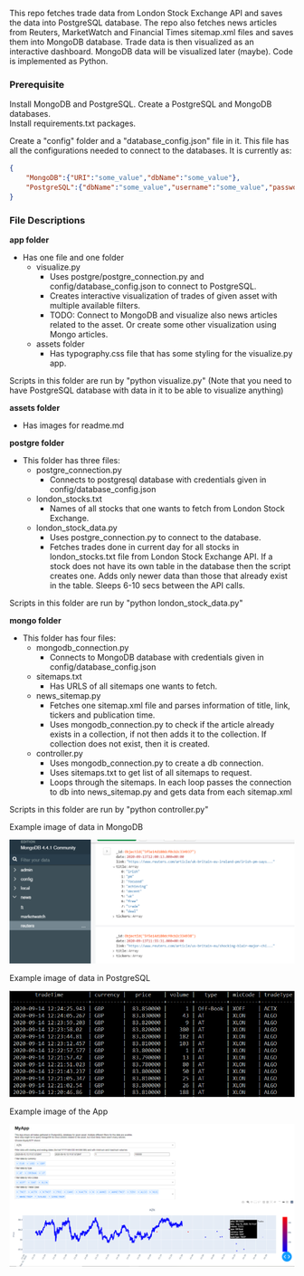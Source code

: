 This repo fetches trade data from London Stock Exchange API and saves the data into PostgreSQL database. The repo also fetches news articles from Reuters, MarketWatch and Financial Times sitemap.xml files and saves them into MongoDB database. Trade data is then visualized as an interactive dashboard. MongoDB data will be visualized later (maybe). Code is implemented as Python.

### Prerequisite

Install MongoDB and PostgreSQL. Create a PostgreSQL and MongoDB databases.<br>
Install requirements.txt packages.

Create a "config" folder and a "database_config.json" file in it. This file has all the configurations needed to connect to the databases. It is currently as:<br>
```json
{
    "MongoDB":{"URI":"some_value","dbName":"some_value"},
    "PostgreSQL":{"dbName":"some_value","username":"some_value","password":"some_value","host":"some_value","port":"some_value"}
}
```

### File Descriptions

**app folder**
- Has one file and one folder
    - visualize.py
        - Uses postgre/postgre_connection.py and config/database_config.json to connect to PostgreSQL.
        - Creates interactive visualization of trades of given asset with multiple available filters.
        - TODO: Connect to MongoDB and visualize also news articles related to the asset. Or create some other visualization using Mongo articles.
    - assets folder
        - Has typography.css file that has some styling for the visualize.py app.

Scripts in this folder are run by "python visualize.py"
(Note that you need to have PostgreSQL database with data in it to be able to visualize anything)

**assets folder**
- Has images for readme.md

**postgre folder**
- This folder has three files:
    - postgre_connection.py
        - Connects to postgresql database with credentials given in config/database_config.json
    - london_stocks.txt
        - Names of all stocks that one wants to fetch from London Stock Exchange.
    - london_stock_data.py
        - Uses postgre_connection.py to connect to the database.
        - Fetches trades done in current day for all stocks in london_stocks.txt file from London Stock Exchange API. If a stock does not have its own table in the database then the script creates one. Adds only newer data than those that already exist in the table. Sleeps 6-10 secs between the API calls.

Scripts in this folder are run by "python london_stock_data.py"

**mongo folder**
- This folder has four files:
    - mongodb_connection.py
        - Connects to MongoDB database with credentials given in config/database_config.json
    - sitemaps.txt
        - Has URLS of all sitemaps one wants to fetch.
    - news_sitemap.py
        - Fetches one sitemap.xml file and parses information of title, link, tickers and publication time.
        - Uses mongodb_connection.py to check if the article already exists in a collection, if not then adds it to the collection. If collection does not exist, then it is created.
    - controller.py
        - Uses mongodb_connection.py to create a db connection.
        - Uses sitemaps.txt to get list of all sitemaps to request.
        - Loops through the sitemaps. In each loop passes the connection to db into news_sitemap.py and gets data from each sitemap.xml

Scripts in this folder are run by "python controller.py"

Example image of data in MongoDB

![Image of Mongo](assets/mongo_example.png)

Example image of data in PostgreSQL

![Image of Postgre](assets/postgre_example.png)

Example image of the App

![Image of Postgre](assets/app_example.png)